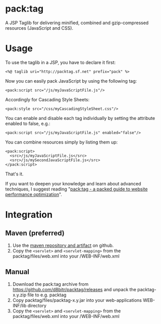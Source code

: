 # pack:tag

A JSP Taglib for delivering minified, combined and gzip-compressed resources (JavaScript and CSS).

# Usage

To use the taglib in a JSP, you have to declare it first:

    <%@ taglib uri="http://packtag.sf.net" prefix="pack" %>


Now you can easily pack JavaScript by using the following tag:

    <pack:script src="/js/myJavaScriptFile.js"/>

Accordingly for Cascading Style Sheets:

    <pack:style src="/css/myCascadingStyleSheet.css"/>

You can enable and disable each tag individually by setting the attribute enabled to false, e.g.:

    <pack:script src="/js/myJavaScriptFile.js" enabled="false"/>

You can combine resources simply by listing them up:

    <pack:script>
      <src>/js/myJavaScriptFile.js</src>
      <src>/js/mySecondJavaScriptFile.js</src>
    </pack:script>

That's it.

If you want to deepen your knowledge and learn about advanced techniques, I suggest reading "[pack:tag - a packed guide to website performance optimization](https://github.com/d8bitr/packtag/raw/master/documentation/packtag%20-%20a%20packed%20guide%20to%20website%20performance%20optimization.pdf)".

# Integration

## Maven (preferred)
1. Use the [maven repository and artifact](https://github.com/d8bitr/maven-repository) on github.
2. Copy the `<servlet>` and `<servlet-mapping>` from the packtag/files/web.xml into your
/WEB-INF/web.xml

## Manual

1. Download the pack:tag archive from https://github.com/d8bitr/packtag/releases and unpack
the packtag-x.y.zip file to e.g. packtag
2. Copy packtag/files/packtag-x.y.jar into your web-applications WEB-INF/lib directory
3. Copy the `<servlet>` and `<servlet-mapping>` from the packtag/files/web.xml into your
/WEB-INF/web.xml
